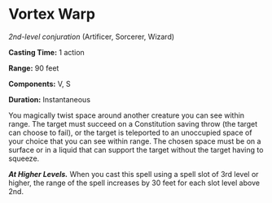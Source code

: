 # Vortex Warp
*2nd-level conjuration* (Artificer, Sorcerer, Wizard)

**Casting Time:** 1 action

**Range:** 90 feet

**Components:** V, S

**Duration:** Instantaneous

You magically twist space around another creature you can see within range. The target must succeed on a Constitution saving throw (the target can choose to fail), or the target is teleported to an unoccupied space of your choice that you can see within range. The chosen space must be on a surface or in a liquid that can support the target without the target having to squeeze.

***At Higher Levels.*** When you cast this spell using a spell slot of 3rd level or higher, the range of the spell increases by 30 feet for each slot level above 2nd.